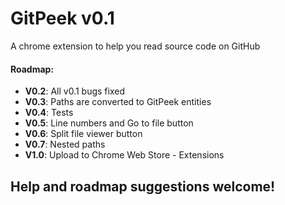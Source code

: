# GitPeek v0.1

A chrome extension to help you read source code on GitHub

#### Roadmap:

* **V0.2**: All v0.1 bugs fixed
* **V0.3**: Paths are converted to GitPeek entities
* **V0.4**: Tests
* **V0.5**: Line numbers and Go to file button
* **V0.6**: Split file viewer button
* **V0.7**: Nested paths
* **V1.0**: Upload to Chrome Web Store - Extensions

## Help and roadmap suggestions welcome!
